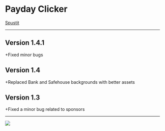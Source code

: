 # Payday Clicker
[Spustit](https://mcbeefyvevo.github.io/Payday-Clicker/)

------------------------------------------------------
<h2>Version 1.4.1</h2>
<p>+Fixed minor bugs</p>

<h2>Version 1.4</h2>
<p>+Replaced Bank and Safehouse backgrounds with better assets</p>

<h2>Version 1.3</h2>
<p>+Fixed a minor bug related to sponsors</p>

------------------------------------------------------

![](https://media.tenor.com/4Lz2QTfgjzgAAAAd/among-us-payday.gif)
